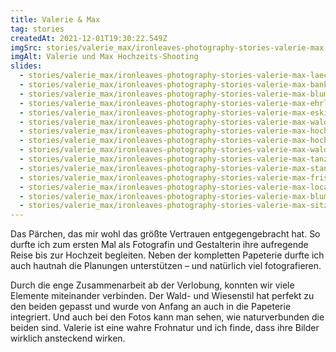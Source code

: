 ```yaml
---
title: Valerie & Max
tag: stories
createdAt: 2021-12-01T19:30:22.549Z
imgSrc: stories/valerie_max/ironleaves-photography-stories-valerie-max.jpg
imgAlt: Valerie und Max Hochzeits-Shooting
slides:
  - stories/valerie_max/ironleaves-photography-stories-valerie-max-laecheln.jpg
  - stories/valerie_max/ironleaves-photography-stories-valerie-max-bank-waldrand.jpg
  - stories/valerie_max/ironleaves-photography-stories-valerie-max-blumenstrauss-wildblumen.jpg
  - stories/valerie_max/ironleaves-photography-stories-valerie-max-ehrlich-ungestellt.jpg
  - stories/valerie_max/ironleaves-photography-stories-valerie-max-eskimo.jpg
  - stories/valerie_max/ironleaves-photography-stories-valerie-max-wald-rueckenansicht.jpg
  - stories/valerie_max/ironleaves-photography-stories-valerie-max-hochformat.jpg
  - stories/valerie_max/ironleaves-photography-stories-valerie-max-hochzeitskleid.jpg
  - stories/valerie_max/ironleaves-photography-stories-valerie-max-wald.jpg
  - stories/valerie_max/ironleaves-photography-stories-valerie-max-tanzend.jpg
  - stories/valerie_max/ironleaves-photography-stories-valerie-max-standesamt.jpg
  - stories/valerie_max/ironleaves-photography-stories-valerie-max-frisur.jpg
  - stories/valerie_max/ironleaves-photography-stories-valerie-max-location-scheune.jpg
  - stories/valerie_max/ironleaves-photography-stories-valerie-max-blumenvasen-deko.jpg
  - stories/valerie_max/ironleaves-photography-stories-valerie-max-sitzplan.jpg
---
```

Das Pärchen, das mir wohl das größte Vertrauen entgegengebracht hat. So durfte ich zum ersten Mal als Fotografin und Gestalterin ihre aufregende Reise bis zur Hochzeit begleiten. Neben der kompletten Papeterie durfte ich auch hautnah die Planungen unterstützen – und natürlich viel fotografieren.
<!--more-->
Durch die enge Zusammenarbeit ab der Verlobung, konnten wir viele Elemente miteinander verbinden. Der Wald- und Wiesenstil hat perfekt zu den beiden gepasst und wurde von Anfang an auch in die Papeterie integriert. Und auch bei den Fotos kann man sehen, wie naturverbunden die beiden sind. Valerie ist eine wahre Frohnatur und ich finde, dass ihre Bilder wirklich ansteckend wirken.
